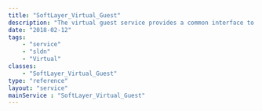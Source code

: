 ```yaml
---
title: "SoftLayer_Virtual_Guest"
description: "The virtual guest service provides a common interface to any virtualization platform supported by SoftLayer. The interaction with various third party APIs is not needed when implementing this service to administer your guests. The SoftLayer_Virtual_Guest service also controls individual CloudLayer Computing Instances purchased from SoftLayer in a way that is analogous to the [SoftLayer_Hardware_Server](/reference/datatypes/SoftLayer_Hardware_Server) service's control over physical hardware purchased form SoftLayer. "
date: "2018-02-12"
tags:
    - "service"
    - "sldn"
    - "Virtual"
classes:
    - "SoftLayer_Virtual_Guest"
type: "reference"
layout: "service"
mainService : "SoftLayer_Virtual_Guest"
---
```

